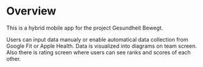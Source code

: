 # Overview

This is a hybrid mobile app for the project Gesundheit Bewegt.

Users can input data manualy or enable automatical data collection from Google Fit or Apple Health. Data is visualized into diagrams on team screen. Also there is rating screen where users can see ranks and scores of each other.